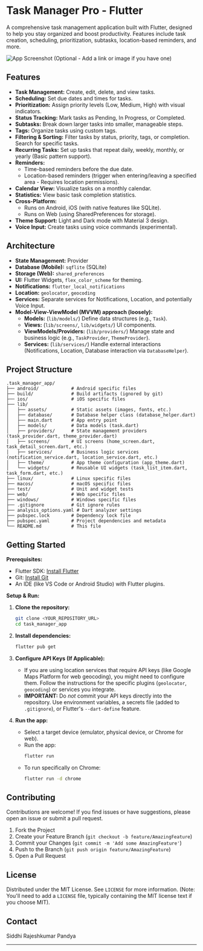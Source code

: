 # Task Manager Pro - Flutter

A comprehensive task management application built with Flutter, designed to help you stay organized and boost productivity. Features include task creation, scheduling, prioritization, subtasks, location-based reminders, and more.

![App Screenshot (Optional - Add a link or image if you have one)]()

## Features

*   **Task Management:** Create, edit, delete, and view tasks.
*   **Scheduling:** Set due dates and times for tasks.
*   **Prioritization:** Assign priority levels (Low, Medium, High) with visual indicators.
*   **Status Tracking:** Mark tasks as Pending, In Progress, or Completed.
*   **Subtasks:** Break down larger tasks into smaller, manageable steps.
*   **Tags:** Organize tasks using custom tags.
*   **Filtering & Sorting:** Filter tasks by status, priority, tags, or completion. Search for specific tasks.
*   **Recurring Tasks:** Set up tasks that repeat daily, weekly, monthly, or yearly (Basic pattern support).
*   **Reminders:** 
    *   Time-based reminders before the due date.
    *   Location-based reminders (trigger when entering/leaving a specified area - Requires location permissions).
*   **Calendar View:** Visualize tasks on a monthly calendar.
*   **Statistics:** View basic task completion statistics.
*   **Cross-Platform:** 
    *   Runs on Android, iOS (with native features like SQLite).
    *   Runs on Web (using SharedPreferences for storage).
*   **Theme Support:** Light and Dark mode with Material 3 design.
*   **Voice Input:** Create tasks using voice commands (experimental).

## Architecture

*   **State Management:** Provider
*   **Database (Mobile):** `sqflite` (SQLite)
*   **Storage (Web):** `shared_preferences`
*   **UI:** Flutter Widgets, `flex_color_scheme` for theming.
*   **Notifications:** `flutter_local_notifications`
*   **Location:** `geolocator`, `geocoding`
*   **Services:** Separate services for Notifications, Location, and potentially Voice Input.
*   **Model-View-ViewModel (MVVM) approach (loosely):**
    *   **Models:** (`lib/models/`) Define data structures (e.g., `Task`).
    *   **Views:** (`lib/screens/`, `lib/widgets/`) UI components.
    *   **ViewModels/Providers:** (`lib/providers/`) Manage state and business logic (e.g., `TaskProvider`, `ThemeProvider`).
    *   **Services:** (`lib/services/`) Handle external interactions (Notifications, Location, Database interaction via `DatabaseHelper`).

## Project Structure

```
.task_manager_app/
├── android/            # Android specific files
├── build/              # Build artifacts (ignored by git)
├── ios/                # iOS specific files
├── lib/
│   ├── assets/         # Static assets (images, fonts, etc.)
│   ├── database/       # Database helper class (database_helper.dart)
│   ├── main.dart       # App entry point
│   ├── models/         # Data models (task.dart)
│   ├── providers/      # State management providers (task_provider.dart, theme_provider.dart)
│   ├── screens/        # UI screens (home_screen.dart, task_detail_screen.dart, etc.)
│   ├── services/       # Business logic services (notification_service.dart, location_service.dart, etc.)
│   ├── theme/          # App theme configuration (app_theme.dart)
│   └── widgets/        # Reusable UI widgets (task_list_item.dart, task_form.dart, etc.)
├── linux/              # Linux specific files
├── macos/              # macOS specific files
├── test/               # Unit and widget tests
├── web/                # Web specific files
├── windows/            # Windows specific files
├── .gitignore          # Git ignore rules
├── analysis_options.yaml # Dart analyzer settings
├── pubspec.lock        # Dependency lock file
├── pubspec.yaml        # Project dependencies and metadata
└── README.md           # This file
```

## Getting Started

**Prerequisites:**

*   Flutter SDK: [Install Flutter](https://flutter.dev/docs/get-started/install)
*   Git: [Install Git](https://git-scm.com/)
*   An IDE (like VS Code or Android Studio) with Flutter plugins.

**Setup & Run:**

1.  **Clone the repository:**
    ```bash
    git clone <YOUR_REPOSITORY_URL>
    cd task_manager_app
    ```
2.  **Install dependencies:**
    ```bash
    flutter pub get
    ```
3.  **Configure API Keys (If Applicable):**
    *   If you are using location services that require API keys (like Google Maps Platform for web geocoding), you might need to configure them. Follow the instructions for the specific plugins (`geolocator`, `geocoding`) or services you integrate.
    *   **IMPORTANT:** Do *not* commit your API keys directly into the repository. Use environment variables, a secrets file (added to `.gitignore`), or Flutter's `--dart-define` feature.

4.  **Run the app:**
    *   Select a target device (emulator, physical device, or Chrome for web).
    *   Run the app:
        ```bash
        flutter run
        ```
    *   To run specifically on Chrome:
        ```bash
        flutter run -d chrome
        ```

## Contributing

Contributions are welcome! If you find issues or have suggestions, please open an issue or submit a pull request.

1.  Fork the Project
2.  Create your Feature Branch (`git checkout -b feature/AmazingFeature`)
3.  Commit your Changes (`git commit -m 'Add some AmazingFeature'`)
4.  Push to the Branch (`git push origin feature/AmazingFeature`)
5.  Open a Pull Request

## License

Distributed under the MIT License. See `LICENSE` for more information. (Note: You'll need to add a `LICENSE` file, typically containing the MIT license text if you choose MIT).

## Contact

Siddhi Rajeshkumar Pandya

---